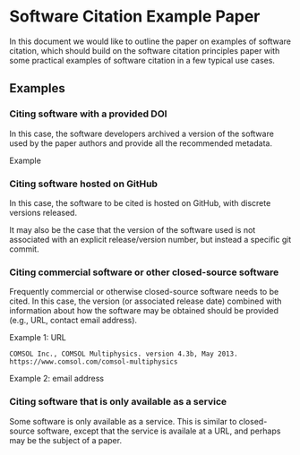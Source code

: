 # Software Citation Example Paper

In this document we would like to outline the paper on examples of software
citation, which should build on the software citation principles paper with
some practical examples of software citation in a few typical use cases.

## Examples

### Citing software with a provided DOI

In this case, the software developers archived a version of the software used
by the paper authors and provide all the recommended metadata.

Example

### Citing software hosted on GitHub

In this case, the software to be cited is hosted on GitHub, with discrete
versions released.

It may also be the case that the version of the software used is not associated
with an explicit release/version number, but instead a specific git commit.

### Citing commercial software or other closed-source software

Frequently commercial or otherwise closed-source software needs to be cited.
In this case, the version (or associated release date) combined with
information about how the software may be obtained should be provided (e.g.,
URL, contact email address).

Example 1: URL

    COMSOL Inc., COMSOL Multiphysics. version 4.3b, May 2013. https://www.comsol.com/comsol-multiphysics

Example 2: email address

### Citing software that is only available as a service

Some software is only available as a service.  This is similar to closed-source software,
except that the service is availale at a URL, and perhaps may be the subject of a paper.

